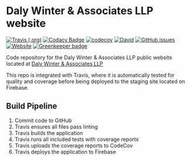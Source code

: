 # Daly Winter & Associates LLP website

[![Travis (.org)](https://img.shields.io/travis/codemastermick/dalywinter-v2.svg)](https://travis-ci.org/codemastermick/dalywinter-v2)
[![Codacy Badge](https://api.codacy.com/project/badge/Grade/416ae7ab519647198f2ad3cdb2a76e86)](https://www.codacy.com/app/codemastermick/dalywinter-v2?utm_source=github.com&utm_medium=referral&utm_content=codemastermick/dalywinter-v2&utm_campaign=Badge_Grade)
[![codecov](https://codecov.io/gh/codemastermick/dalywinter-v2/branch/master/graph/badge.svg)](https://codecov.io/gh/codemastermick/dalywinter-v2)
[![David](https://img.shields.io/david/codemastermick/dalywinter-v2.svg)](https://david-dm.org/codemastermick/dalywinter-v2)
[![GitHub issues](https://img.shields.io/github/issues/codemastermick/dalywinter-v2.svg)](https://github.com/codemastermick/dalywinter-v2/issues)
[![Website](https://img.shields.io/website/http/dalywinter.com.svg?down_color=red&down_message=offline&up_color=green&up_message=online)](http://dalywinter.com) [![Greenkeeper badge](https://badges.greenkeeper.io/codemastermick/dalywinter-v2.svg)](https://greenkeeper.io/)

Code repository for the Daly Winter & Associates LLP public website located at [Daly Winter & Associates LLP](https://dalywinter.com)

This repo is integrated with Travis, where it is automatically tested for quality and coverage before being deployed to the staging site located on Firebase.

## Build Pipeline

1. Commit code to GitHub
2. Travis ensures all files pass linting
3. Travis builds the application
4. Travis runs all included tests with coverage reports
5. Travis uploads the coverage reports to CodeCov
6. Travis deploys the application to Firebase

